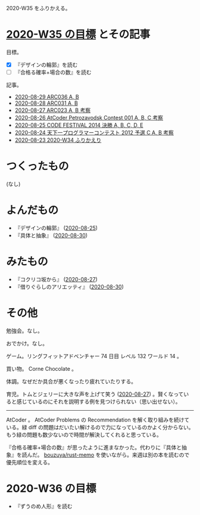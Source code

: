 2020-W35 をふりかえる。

# [2020-W35 の目標][2020-08-23] とその記事

目標。

- [x] 『デザインの輪郭』を読む
- [ ] 『合格る確率+場合の数』を読む

記事。

- [2020-08-29 ARC036 A, B][2020-08-29]
- [2020-08-28 ARC031 A, B][2020-08-28]
- [2020-08-27 ARC023 A, B 考察][2020-08-27]
- [2020-08-26 AtCoder Petrozavodsk Contest 001 A, B, C 考察][2020-08-26]
- [2020-08-25 CODE FESTIVAL 2014 決勝 A, B, C, D, E][2020-08-25]
- [2020-08-24 天下一プログラマーコンテスト 2012 予選 C A, B 考察][2020-08-24]
- [2020-08-23 2020-W34 ふりかえり][2020-08-23]

# つくったもの

(なし)

# よんだもの

- 『デザインの輪郭』 ([2020-08-25][])
- 『具体と抽象』 ([2020-08-30][])

# みたもの

- 『コクリコ坂から』 ([2020-08-27][])
- 『借りぐらしのアリエッティ』 ([2020-08-30][])

# その他

勉強会。なし。

おでかけ。なし。

ゲーム。リングフィットアドベンチャー 74 日目 レベル 132 ワールド 14 。

買い物。 Corne Chocolate 。

体調。なぜだか具合が悪くなったり疲れていたりする。

育児。トムとジェリーに大きな声を上げて笑う ([2020-08-27][]) 。賢くなっていると感じているのにそれを説明する例を見つけられない（思い出せない）。

---

AtCoder 。 AtCoder Problems の Recommendation を解く取り組みを続けている。緑 diff の問題はだいたい解けるので力になっているのかよく分からない。もう緑の問題も数少ないので時間が解決してくれると思っている。

『合格る確率+場合の数』が思ったように進まなかった。代わりに『具体と抽象』を読んだ。 [bouzuya/rust-memo][] を使いながら。来週は別の本を読むので優先順位を変える。

# 2020-W36 の目標

- 『ずうのめ人形』を読む

[2020-08-29]: https://blog.bouzuya.net/2020/08/29/
[2020-08-28]: https://blog.bouzuya.net/2020/08/28/
[2020-08-27]: https://blog.bouzuya.net/2020/08/27/
[2020-08-26]: https://blog.bouzuya.net/2020/08/26/
[2020-08-25]: https://blog.bouzuya.net/2020/08/25/
[2020-08-24]: https://blog.bouzuya.net/2020/08/24/
[2020-08-23]: https://blog.bouzuya.net/2020/08/23/
[2020-08-30]: https://blog.bouzuya.net/2020/08/30/
[bouzuya/rust-memo]: https://github.com/bouzuya/rust-memo
